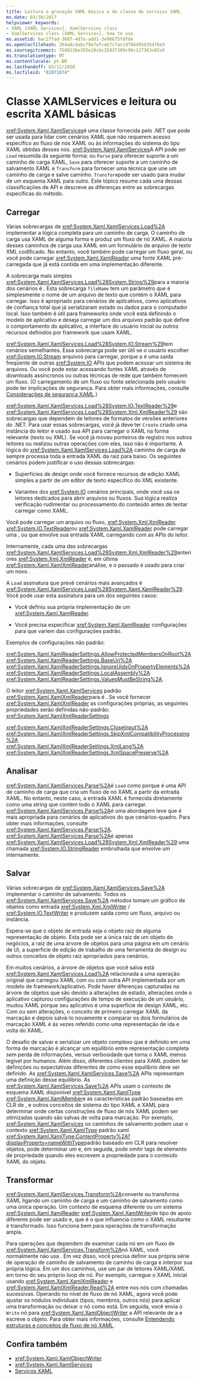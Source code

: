 ```yaml
---
title: Leitura e gravação XAML básico e de classe de serviços XAML
ms.date: 03/30/2017
helpviewer_keywords:
- XAML [XAML Services], XamlServices class
- XamlServices class [XAML Services], how to use
ms.assetid: 6ac27fad-3687-4d7a-add1-3e90675fdfde
ms.openlocfilehash: 264a8c4abcf9a7efceb7c7accd786495d35476e5
ms.sourcegitcommit: 7588136e355e10cbc2582f389c90c127363c02a5
ms.translationtype: MT
ms.contentlocale: pt-BR
ms.lasthandoff: 03/12/2020
ms.locfileid: "82071874"
---
```

# <a name="xamlservices-class-and-basic-xaml-reading-or-writing"></a>Classe XAMLServices e leitura ou escrita XAML básicas

<xref:System.Xaml.XamlServices>é uma classe fornecida pelo .NET que pode ser usada para lidar com cenários XAML que não requerem acesso específico ao fluxo de nós XAML ou às informações do sistema do tipo XAML obtidas desses nós. <xref:System.Xaml.XamlServices>A API pode ser `Load` resumida da seguinte forma: ou `Parse` para oferecer suporte a um caminho de carga XAML, `Save` para oferecer suporte a um caminho de salvamento XAML e `Transform` para fornecer uma técnica que une um caminho de carga e salve caminho. `Transform`pode ser usado para mudar de um esquema XAML para outro. Este tópico resume cada uma dessas classificações de API e descreve as diferenças entre as sobrecargas específicas do método.

## <a name="load"></a>Carregar

Várias sobrecargas de <xref:System.Xaml.XamlServices.Load%2A> implementar a lógica completa para um caminho de carga. O caminho de carga usa XAML de alguma forma e produz um fluxo de nó XAML. A maioria desses caminhos de carga usa XAML em um formulário de arquivo de texto XML codificado. No entanto, você também pode carregar um fluxo geral, ou você pode carregar <xref:System.Xaml.XamlReader> uma fonte XAML pré-carregada que já está contida em uma implementação diferente.

A sobrecarga mais simples <xref:System.Xaml.XamlServices.Load%28System.String%29>para a maioria dos cenários é . Esta sobrecarga `fileName` tem um parâmetro que é simplesmente o nome de um arquivo de texto que contém o XAML para carregar. Isso é apropriado para cenários de aplicativos, como aplicativos de confiança total que já serializaram estado ou dados para o computador local. Isso também é útil para frameworks onde você está definindo o modelo de aplicativo e deseja carregar um dos arquivos padrão que define o comportamento do aplicativo, a interface do usuário inicial ou outros recursos definidos por framework que usam XAML.

<xref:System.Xaml.XamlServices.Load%28System.IO.Stream%29>tem cenários semelhantes. Essa sobrecarga pode ser útil se o usuário escolher <xref:System.IO.Stream> arquivos para carregar, porque a é uma saída freqüente de outras <xref:System.IO> APIs que podem acessar um sistema de arquivos. Ou você pode estar acessando fontes XAML através de downloads assíncronos ou outras técnicas de rede que também fornecem um fluxo. (O carregamento de um fluxo ou fonte selecionada pelo usuário pode ter implicações de segurança. Para obter mais informações, consulte [Considerações de segurança XAML](security-considerations.md).)

<xref:System.Xaml.XamlServices.Load%28System.IO.TextReader%29>e <xref:System.Xaml.XamlServices.Load%28System.Xml.XmlReader%29> são sobrecargas que dependem de leitores de formatos de versões anteriores do .NET. Para usar essas sobrecargas, você já deve ter `Create` criado uma instância do leitor e usado sua API para carregar o XAML na forma relevante (texto ou XML). Se você já moveu ponteiros de registro nos outros leitores ou realizou outras operações com eles, isso não é importante. A lógica do <xref:System.Xaml.XamlServices.Load%2A> caminho de carga de sempre processa toda a entrada XAML da raiz para baixo. Os seguintes cenários podem justificar o uso dessas sobrecargas:

- Superfícies de design onde você fornece recursos de edição XAML simples a partir de um editor de texto específico do XML existente.

- Variantes dos <xref:System.IO> cenários principais, onde você usa os leitores dedicados para abrir arquivos ou fluxos. Sua lógica realiza verificação rudimentar ou processamento do conteúdo antes de tentar carregar como XAML.

Você pode carregar um arquivo ou fluxo, <xref:System.Xml.XmlReader> <xref:System.IO.TextReader>ou <xref:System.Xaml.XamlReader> pode carregar uma , ou que envolve sua entrada XAML carregando com as APIs do leitor.

Internamente, cada uma das sobrecargas <xref:System.Xaml.XamlServices.Load%28System.Xml.XmlReader%29>anteriores <xref:System.Xml.XmlReader> é, em última <xref:System.Xaml.XamlXmlReader>análise, e o passado é usado para criar um novo .

A `Load` assinatura que prevê cenários mais avançados é <xref:System.Xaml.XamlServices.Load%28System.Xaml.XamlReader%29>. Você pode usar esta assinatura para um dos seguintes casos:

- Você definiu sua própria implementação de um <xref:System.Xaml.XamlReader>.

- Você precisa especificar <xref:System.Xaml.XamlReader> configurações para que variem das configurações padrão.

Exemplos de configurações não padrão:

<xref:System.Xaml.XamlReaderSettings.AllowProtectedMembersOnRoot%2A>\
<xref:System.Xaml.XamlReaderSettings.BaseUri%2A>\
<xref:System.Xaml.XamlReaderSettings.IgnoreUidsOnPropertyElements%2A>\
<xref:System.Xaml.XamlReaderSettings.LocalAssembly%2A>\
<xref:System.Xaml.XamlReaderSettings.ValuesMustBeString%2A>.

O leitor <xref:System.Xaml.XamlServices> padrão <xref:System.Xaml.XamlXmlReader>para é . Se você fornecer <xref:System.Xaml.XamlXmlReader> as configurações próprias, as seguintes propriedades serão definidas não-padrão: <xref:System.Xaml.XamlXmlReaderSettings>

<xref:System.Xaml.XamlXmlReaderSettings.CloseInput%2A>\
<xref:System.Xaml.XamlXmlReaderSettings.SkipXmlCompatibilityProcessing%2A>\
<xref:System.Xaml.XamlXmlReaderSettings.XmlLang%2A>\
<xref:System.Xaml.XamlXmlReaderSettings.XmlSpacePreserve%2A>

## <a name="parse"></a>Analisar

<xref:System.Xaml.XamlServices.Parse%2A>é `Load` como porque é uma API de caminho de carga que cria um fluxo de nó XAML a partir da entrada XAML. No entanto, neste caso, a entrada XAML é fornecida diretamente como uma string que contém todo o XAML para carregar. <xref:System.Xaml.XamlServices.Parse%2A>é uma abordagem leve que é mais apropriada para cenários de aplicativos do que cenários-quadro. Para obter mais informações, consulte <xref:System.Xaml.XamlServices.Parse%2A>. <xref:System.Xaml.XamlServices.Parse%2A>é apenas <xref:System.Xaml.XamlServices.Load%28System.Xml.XmlReader%29> uma chamada <xref:System.IO.StringReader> embrulhada que envolve um internamente.

## <a name="save"></a>Salvar

Várias sobrecargas de <xref:System.Xaml.XamlServices.Save%2A> implementar o caminho de salvamento. Todos os <xref:System.Xaml.XamlServices.Save%2A> métodos tomam um gráfico de objetos como entrada <xref:System.Xml.XmlWriter> / <xref:System.IO.TextWriter> e produzem saída como um fluxo, arquivo ou instância.

Espera-se que o objeto de entrada seja o objeto raiz de alguma representação de objeto. Esta pode ser a única raiz de um objeto de negócios, a raiz de uma árvore de objetos para uma página em um cenário de UI, a superfície de edição de trabalho de uma ferramenta de design ou outros conceitos de objeto raiz apropriados para cenários.

Em muitos cenários, a árvore de objetos que você salva está <xref:System.Xaml.XamlServices.Load%2A> relacionada a uma operação original que carregou XAML com ou com outra API implementada por um modelo de framework/aplicativo. Pode haver diferenças capturadas na árvore de objetos que são devido a alterações de estado, alterações onde o aplicativo capturou configurações de tempo de execução de um usuário, mudou XAML porque seu aplicativo é uma superfície de design XAML, etc. Com ou sem alterações, o conceito de primeiro carregar XAML da marcação e depois salvá-lo novamente e comparar os dois formulários de marcação XAML é às vezes referido como uma representação de ida e volta do XAML.

O desafio de salvar e serializar um objeto complexo que é definido em uma forma de marcação é alcançar um equilíbrio entre representação completa sem perda de informações, versus verbosidade que torna o XAML menos legível por humanos. Além disso, diferentes clientes para XAML podem ter definições ou expectativas diferentes de como esse equilíbrio deve ser definido. As <xref:System.Xaml.XamlServices.Save%2A> APIs representam uma definição desse equilíbrio. As <xref:System.Xaml.XamlServices.Save%2A> APIs usam o contexto de esquema XAML disponível <xref:System.Xaml.XamlType> <xref:System.Xaml.XamlMember>e as características padrão baseadas em CLR de , e outros conceitos de sistema do tipo XAML e XAML para determinar onde certas construções de fluxo de nós XAML podem ser otimizadas quando são salvas de volta para marcação. Por exemplo, <xref:System.Xaml.XamlServices> os caminhos de salvamento podem usar o contexto <xref:System.Xaml.XamlType> padrão xaml <xref:System.Xaml.XamlType.ContentProperty%2A?displayProperty=nameWithType>padrão baseado em CLR para resolver objetos, pode determinar um e, em seguida, pode omitir tags de elemento de propriedade quando eles escrevem a propriedade para o conteúdo XAML do objeto.

<a name="transform"></a>
## <a name="transform"></a>Transformar

<xref:System.Xaml.XamlServices.Transform%2A>converte ou transforma XAML ligando um caminho de carga e um caminho de salvamento como uma única operação. Um contexto de esquema diferente ou um sistema <xref:System.Xaml.XamlReader> <xref:System.Xaml.XamlWriter>de tipo de apoio diferente pode ser usado e, que é o que influencia como o XAML resultante é transformado. Isso funciona bem para operações de transformação ampla.

Para operações que dependem de examinar cada nó em um fluxo de <xref:System.Xaml.XamlServices.Transform%2A>nó XAML, você normalmente não usa . Em vez disso, você precisa definir sua própria série de operação de caminho de salvamento de caminho de carga e interpor sua própria lógica. Em um dos caminhos, use um par de leitores XAML/XAML em torno do seu próprio loop de nó. Por exemplo, carregue o XAML inicial usando <xref:System.Xaml.XamlXmlReader> e <xref:System.Xaml.XamlXmlReader.Read%2A> entre nos nós com chamadas sucessivas. Operando no nível de fluxo de nó XAML, agora você pode ajustar os nódulos individuais (tipos, membros, outros nós) para aplicar uma transformação ou deixar o nó como está. Em seguida, você envia o `Write` nó para <xref:System.Xaml.XamlObjectWriter> a API relevante de a e escreve o objeto. Para obter mais informações, consulte [Entendendo estruturas e conceitos de fluxo de nó XAML](understanding-xaml-node-stream-structures-and-concepts.md).

## <a name="see-also"></a>Confira também

- <xref:System.Xaml.XamlObjectWriter>
- <xref:System.Xaml.XamlServices>
- [Serviços XAML](../../../api/index.md)
